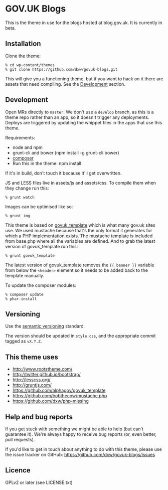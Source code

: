 # GOV.UK Blogs

This is the theme in use for the blogs hosted at blog.gov.uk. It is currently in beta.


## Installation

Clone the theme:

    % cd wp-content/themes
    % git clone https://github.com/dxw/govuk-blogs.git

This will give you a functioning theme, but if you want to hack on it there are assets that need compiling. See the [Development](#development) section.


## Development

Open MRs directly to `master`. We don't use a `develop` branch, as this is a theme repo rather than an app, so it doesn't trigger any deployments. Deploys are triggered by updating the whippet files in the apps that use this theme.

Requirements:

* node and npm
* grunt-cli and bower (npm install -g grunt-cli bower)
* [composer](https://getcomposer.org/)
* Run this in the theme: npm install

If it's in build, don't touch it because it'll get overwritten.

JS and LESS files live in assets/js and assets/css. To compile them when they change run this:

    % grunt watch

Images can be optimised like so:

    % grunt img

This theme is based on [govuk_template](https://github.com/alphagov/govuk_template) which is what many gov.uk sites use. We used mustache because that's the only format it generates for which a PHP implementation exists. The mustache template is included from base.php where all the variables are defined. And to grab the latest version of govuk_template run this:

    % grunt govuk_template

The latest version of govuk_template removes the `{{ banner }}` variable from below the `<header>` element so it needs to be added back to the template manually.

To update the composer modules:

    % composer update
    % phar-install
    
## Versioning 

Use the [semantic versioning](https://semver.org/) standard. 

The version should be updated in `style.css`, and the appropriate commit tagged as `vX.Y.Z`.

## This theme uses

* http://www.rootstheme.com/
* http://twitter.github.io/bootstrap/
* http://lesscss.org/
* http://gruntjs.com/
* https://github.com/alphagov/govuk_template
* https://github.com/bobthecow/mustache.php
* https://github.com/dxw/php-missing


## Help and bug reports

If you get stuck with something we might be able to help (but can't guarantee it). We're always happy to receive bug reports (or, even better, pull requests).

If you'd like to get in touch about anything to do with this theme, please use the issue tracker on GitHub: https://github.com/dxw/govuk-blogs/issues


## Licence

GPLv2 or later (see LICENSE.txt)
